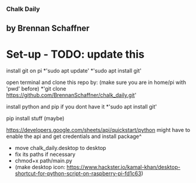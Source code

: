 ### Chalk Daily
## by Brennan Schaffner

# Set-up - TODO: update this

install git on pi 
*'sudo apt update'
*'sudo apt install git'

open terminal and clone this repo by: (make sure you are in home/pi with 'pwd' before)
*'git clone https://github.com/BrennanSchaffner/chalk_daily.git'



install python and pip if you dont have it
*'sudo apt install git'

pip install stuff (maybe)

https://developers.google.com/sheets/api/quickstart/python
might have to enable the api and get credentials and install package^

* move chalk_daily.desktop to desktop
* fix its paths if necessary
* chmod+x path/main.py
* (make desktop icon: https://www.hackster.io/kamal-khan/desktop-shortcut-for-python-script-on-raspberry-pi-fd1c63)

